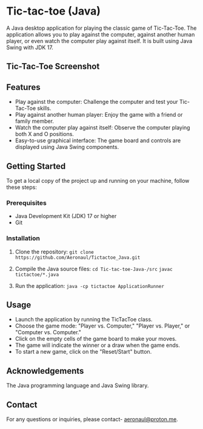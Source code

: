 # Tic-tac-toe (Java)
A Java desktop application for playing the classic game of Tic-Tac-Toe. The application allows you to play against the computer, against another human player, or even watch the computer play against itself. It is built using Java Swing with JDK 17.

## Tic-Tac-Toe Screenshot

## Features
- Play against the computer: Challenge the computer and test your Tic-Tac-Toe skills.
- Play against another human player: Enjoy the game with a friend or family member.
- Watch the computer play against itself: Observe the computer playing both X and O positions.
- Easy-to-use graphical interface: The game board and controls are displayed using Java Swing components.

## Getting Started
To get a local copy of the project up and running on your machine, follow these steps:

### Prerequisites
- Java Development Kit (JDK) 17 or higher
- Git

### Installation
1. Clone the repository:
  `git clone https://github.com/Aeronaul/Tictactoe_Java.git`

2. Compile the Java source files:
  `cd Tic-tac-toe-Java-/src`
  `javac tictactoe/*.java`

3. Run the application:
  `java -cp tictactoe ApplicationRunner`

## Usage
- Launch the application by running the TicTacToe class.
- Choose the game mode: "Player vs. Computer," "Player vs. Player," or "Computer vs. Computer."
- Click on the empty cells of the game board to make your moves.
- The game will indicate the winner or a draw when the game ends.
- To start a new game, click on the "Reset/Start" button.

## Acknowledgements
The Java programming language and Java Swing library.

## Contact
For any questions or inquiries, please contact- aeronaul@proton.me.
